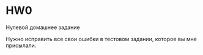 # HW0
Нулевой домашнее задание

Нужно исправить все свои ошибки в тестовом задании, которое вы мне присылали.

